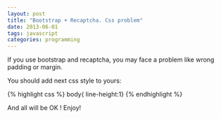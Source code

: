```yaml
---
layout: post
title: "Bootstrap + Recaptcha. Css problem"
date: 2013-06-01
tags: javascript
categories: programming
---
```

If you use bootstrap and recaptcha, you may face a problem like wrong padding or margin.

You should add next css style to yours:

{% highlight css %}
body{ line-height:1}
{% endhighlight %}

And all will be OK ! Enjoy!